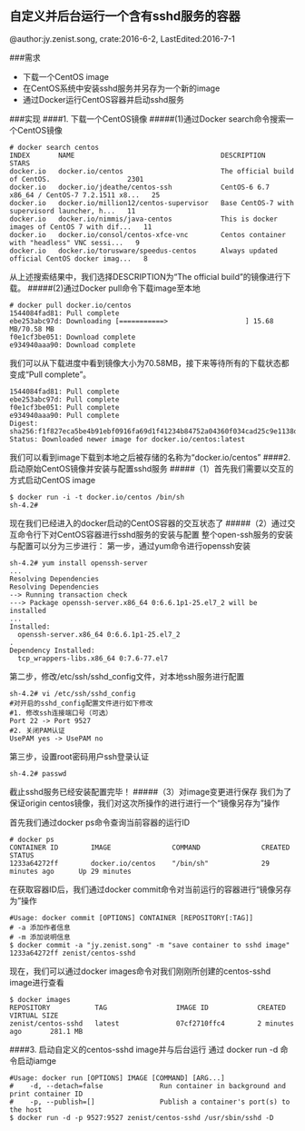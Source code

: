 ## 自定义并后台运行一个含有sshd服务的容器
@author:jy.zenist.song, crate:2016-6-2, LastEdited:2016-7-1

###需求
* 下载一个CentOS image
* 在CentOS系统中安装sshd服务并另存为一个新的image
* 通过Docker运行CentOS容器并启动sshd服务

###实现
####1. 下载一个CentOS镜像
#####(1)通过Docker search命令搜索一个CentOS镜像
<!-- script:shell -->
	# docker search centos
	INDEX       NAME                                    DESCRIPTION                                     STARS
	docker.io   docker.io/centos                        The official build of CentOS.                   2301 
	docker.io   docker.io/jdeathe/centos-ssh            CentOS-6 6.7 x86_64 / CentOS-7 7.2.1511 x8...   25     
	docker.io   docker.io/million12/centos-supervisor   Base CentOS-7 with supervisord launcher, h...   11      
	docker.io   docker.io/nimmis/java-centos            This is docker images of CentOS 7 with dif...   11  
	docker.io   docker.io/consol/centos-xfce-vnc        Centos container with "headless" VNC sessi...   9 
	docker.io   docker.io/torusware/speedus-centos      Always updated official CentOS docker imag...   8  

从上述搜索结果中，我们选择DESCRIPTION为“The official build”的镜像进行下载。
#####(2)通过Docker pull命令下载image至本地
<!-- script:shell -->
	# docker pull docker.io/centos
	1544084fad81: Pull complete
	ebe253abc97d: Downloading [===========>                   ] 15.68 MB/70.58 MB
	f0e1cf3be051: Download complete
	e934940aaa90: Download complete

我们可以从下载进度中看到镜像大小为70.58MB，接下来等待所有的下载状态都变成“Pull complete”。
<!-- script:shell -->
	1544084fad81: Pull complete
	ebe253abc97d: Pull complete
	f0e1cf3be051: Pull complete
	e934940aaa90: Pull complete
	Digest: sha256:f1f827eca5be4b91ebf0916fa69d1f41234b84752a04360f034cad25c9e1138d
	Status: Downloaded newer image for docker.io/centos:latest


我们可以看到image下载到本地之后被存储的名称为“docker.io/centos”
####2. 启动原始CentOS镜像并安装与配置sshd服务
#####（1）首先我们需要以交互的方式启动CentOS image
<!-- script:shell -->
	$ docker run -i -t docker.io/centos /bin/sh
	sh-4.2#

现在我们已经进入的docker启动的CentOS容器的交互状态了
#####（2）通过交互命令行下对CentOS容器进行sshd服务的安装与配置
整个open-ssh服务的安装与配置可以分为三步进行：
第一步，通过yum命令进行openssh安装
<!-- script:shell -->
	sh-4.2# yum install openssh-server
	...
	Resolving Dependencies
	Resolving Dependencies
	--> Running transaction check
	---> Package openssh-server.x86_64 0:6.6.1p1-25.el7_2 will be installed
	...
	Installed:
	  openssh-server.x86_64 0:6.6.1p1-25.el7_2
	.
	Dependency Installed:
	  tcp_wrappers-libs.x86_64 0:7.6-77.el7


第二步，修改/etc/ssh/sshd_config文件，对本地ssh服务进行配置
<!-- script:shell -->
	sh-4.2# vi /etc/ssh/sshd_config
	#对开启的sshd_config配置文件进行如下修改
	#1. 修改ssh连接端口号（可选）
	Port 22 -> Port 9527
	#2. 关闭PAM认证
	UsePAM yes -> UsePAM no

第三步，设置root密码用户ssh登录认证
<!-- script:shell -->
	sh-4.2# passwd

截止sshd服务已经安装配置完毕！
#####（3）对image变更进行保存
我们为了保证origin centos镜像，我们对这次所操作的进行进行一个“镜像另存为”操作

首先我们通过docker ps命令查询当前容器的运行ID
<!-- script:shell -->
	# docker ps
	CONTAINER ID        IMAGE               COMMAND               CREATED             STATUS              
	1233a64272ff        docker.io/centos    "/bin/sh"             29 minutes ago      Up 29 minutes 

在获取容器ID后，我们通过docker commit命令对当前运行的容器进行“镜像另存为”操作
<!-- script:shell -->
	#Usage:	docker commit [OPTIONS] CONTAINER [REPOSITORY[:TAG]]
	# -a 添加作者信息
	# -m 添加说明信息
	$ docker commit -a "jy.zenist.song" -m "save container to sshd image" 1233a64272ff zenist/centos-sshd

现在，我们可以通过docker images命令对我们刚刚所创建的centos-sshd image进行查看
<!-- script:shell -->
	$ docker images 
	REPOSITORY           TAG                 IMAGE ID            CREATED             VIRTUAL SIZE
	zenist/centos-sshd   latest              07cf2710ffc4        2 minutes ago       281.1 MB

####3. 启动自定义的centos-sshd image并与后台运行
通过 docker run -d 命令启动iamge
<!-- script:shell -->
	#Usage:	docker run [OPTIONS] IMAGE [COMMAND] [ARG...]
	#    -d, --detach=false              Run container in background and print container ID
	#    -p, --publish=[]                Publish a container's port(s) to the host
	$ docker run -d -p 9527:9527 zenist/centos-sshd /usr/sbin/sshd -D